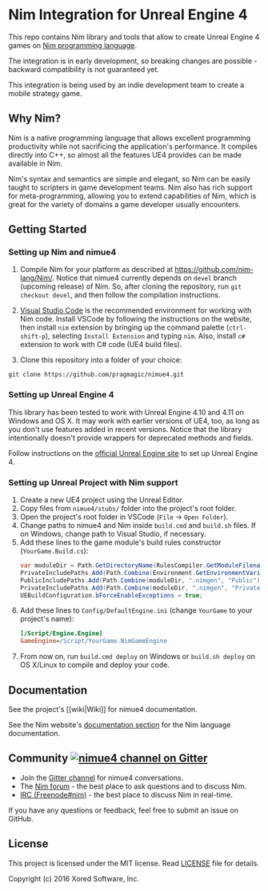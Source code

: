 # Nim Integration for Unreal Engine 4

This repo contains Nim library and tools that allow to create Unreal Engine 4 games on [Nim programming language](http://nim-lang.org/).


The integration is in early development, so breaking changes are possible - backward compatibility is not guaranteed yet.


This integration is being used by an indie development team to create a mobile strategy game.

## Why Nim?

Nim is a native programming language that allows excellent programming productivity while not sacrificing the application's performance. It compiles directly into C++, so almost all the features UE4 provides can be made available in Nim.


Nim's syntax and semantics are simple and elegant, so Nim can be easily taught to scripters in game development teams. Nim also has rich support for meta-programming, allowing you to extend capabilities of Nim, which is great for the variety of domains a game developer usually encounters.

## Getting Started

### Setting up Nim and nimue4

1. Compile Nim for your platform as described at https://github.com/nim-lang/Nim/. Notice that nimue4 currently depends on `devel` branch (upcoming release) of Nim. So, after cloning the repository, run `git checkout devel`, and then follow the compilation instructions.

2. [Visual Studio Code](https://code.visualstudio.com/) is the recommended environment for working with Nim code. Install VSCode by following the instructions on the website, then install `nim` extension by bringing up the command palette (`ctrl-shift-p`), selecting `Install Extension` and typing `nim`. Also, install `c#` extension to work with C# code (UE4 build files).

3. Clone this repository into a folder of your choice:

```git clone https://github.com/pragmagic/nimue4.git```

### Setting up Unreal Engine 4

This library has been tested to work with Unreal Engine 4.10 and 4.11 on Windows and OS X. It may work with earlier versions of UE4, too, as long as you don't use features added in recent versions. Notice that the library intentionally doesn't provide wrappers for deprecated methods and fields.

Follow instructions on the [official Unreal Engine site](https://www.unrealengine.com/) to set up Unreal Engine 4.

### Setting up Unreal Project with Nim support

1. Create a new UE4 project using the Unreal Editor.
2. Copy files from `nimue4/stubs/` folder into the project's root folder.
3. Open the project's root folder in VSCode (`File` -> `Open Folder`).
4. Change paths to nimue4 and Nim inside `build.cmd` and `build.sh` files. If on Windows, change path to Visual Studio, if necessary.
5. Add these lines to the game module's build rules constructor (`YourGame.Build.cs`):
    ```csharp
    var moduleDir = Path.GetDirectoryName(RulesCompiler.GetModuleFilename(this.GetType().Name));
    PrivateIncludePaths.Add(Path.Combine(Environment.GetEnvironmentVariable("NIM_HOME"), "lib"));
    PublicIncludePaths.Add(Path.Combine(moduleDir, ".nimgen", "Public"));
    PrivateIncludePaths.Add(Path.Combine(moduleDir, ".nimgen", "Private"));
    UEBuildConfiguration.bForceEnableExceptions = true;
    ```
6. Add these lines to `Config/DefaultEngine.ini` (change `YourGame` to your project's name):
    ```ini
    [/Script/Engine.Engine]
    GameEngine=/Script/YourGame.NimGameEngine
    ```
7. From now on, run `build.cmd deploy` on Windows or `build.sh deploy` on OS X/Linux to compile and deploy your code.

## Documentation

See the project's [[wiki|Wiki]] for nimue4 documentation.

See the Nim website's [documentation section](http://nim-lang.org/documentation.html) for the Nim language documentation.

## Community [![nimue4 channel on Gitter](https://badges.gitter.im/gitterHQ/gitter.svg)](https://gitter.im/pragmagic/nimue4)

* Join the [Gitter channel](https://gitter.im/pragmagic/nimue4) for nimue4 conversations.
* The [Nim forum](http://forum.nim-lang.org/) - the best place to ask questions and to discuss Nim.
* [IRC (Freenode#nim)](https://webchat.freenode.net/?channels=nim) - the best place to discuss Nim in real-time.

If you have any questions or feedback, feel free to submit an issue on GitHub.

## License

This project is licensed under the MIT license. Read [LICENSE](https://github.com/pragmagic/nimue4/blob/master/LICENSE) file for details.

Copyright (c) 2016 Xored Software, Inc.
